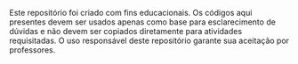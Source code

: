 Este repositório foi criado com fins educacionais.
Os códigos aqui presentes devem ser usados apenas como base para esclarecimento de dúvidas e não devem ser copiados diretamente
para atividades requisitadas.
O uso responsável deste repositório garante sua aceitação por professores.
